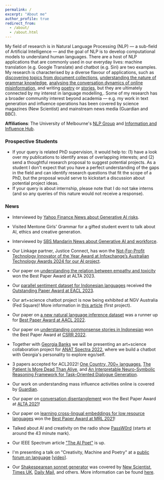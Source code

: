 ```yaml
---
permalink: /
excerpt: "About me"
author_profile: true
redirect_from: 
  - /about/
  - /about.html
---
```


My field of research is in Natural Language Processing (NLP) &mdash; a sub-field of Artificial Intelligence &mdash; and the goal of NLP is to develop computational models to understand human languages. There are a host of NLP applications that are commonly used in our everyday lives: machine translation (e.g. Google Translate) and chatbot (e.g. Siri) are two examples. My research is characterised by a diverse flavour of applications, such as [discovering topics from document collections](https://aclanthology.org/E14-1056.pdf), [understanding the nature of grammar knowledge](https://github.com/jhlau/jhlau.github.io/raw/master/files/2017-cogsci-grammaticality.pdf), [analysing the conversation dynamics of online misinformation](https://aclanthology.org/2022.naacl-main.364.pdf), and writing [poetry](https://aclanthology.org/P18-1181.pdf) or [stories](https://aclanthology.org/2023.inlg-main.23.pdf), but they are ultimately connected by my interest in language modelling,. Some of my research has a broader community interest beyond academia &mdash; e.g. my work in text generation and influence operations has been covered by science magazines (New Scientist) and mainstream news media (Guardian and BBC).

**Affiliations**: The University of Melbourne's [NLP Group](https://cis.unimelb.edu.au/research/artificial-intelligence/Natural-Language-Processing) and [Information and Influence Hub](https://eng.unimelb.edu.au/industry/defence/capabilities/information-and-influence). 

### Prospective Students

- If your query is related PhD supervision, it would help to: (1) have a look over my publications to identify areas of overlapping interests; and (2) send a thoughtful research proposal to suggest potential projects. As a student I don't expect that you have a perfect understanding of the gaps in the field and can identify research questions that fit the scope of a PhD, but the proposal would serve to kickstart a discussion about potential project ideas.
- If your query is about internship, please note that I do not take interns (and so any queries of this nature would not receive a response).

### News

- Interviewed by [Yahoo Finance News about Generative AI risks](https://au.finance.yahoo.com/news/insidious-risk-uncovered-in-australian-workers-big-experiment-with-ai-really-scary-043417398.html).

- Visited Mentone Girls' Grammar for a gifted student event to talk about AI, ethics and creative generation.

- Interviewed by [SBS Mandarin News about Generative AI and workforce](https://www.youtube.com/watch?v=BXPeDFKZ3Yg#t=21m24s).

- Our Linkage partner, Justice Connect, has won the [Not-For-Profit Technology Innovator of the Year Award at Infoxchange’s Australian Technology Awards 2024 for our AI project](https://www.communitydirectors.com.au/articles/sector-shines-in-technology-awards#:~:text=The%20Not%2Dfor%2Dprofit%20Technology,them%20to%20the%20right%20support.).

- Our paper on [understanding the relation between empathy and toxicity](https://alta2023.alta.asn.au/files/27.pdf) won the Best Paper Award at ALTA 2023.

- Our [parallel sentiment dataset for Indonesian languages](https://aclanthology.org/2023.eacl-main.57/) received the [Outstanding Paper Award at EACL 2023](https://2023.eacl.org/program/best-paper/).

- Our art+science chatbot project is now being exhibited at NGV Australia (Fed Square)! More information in [this article](https://www.smh.com.au/culture/art-and-design/the-now-factor-10-things-not-to-miss-at-ngv-s-latest-blockbuster-20230310-p5cr6p.html) (first project).

- Our paper on [a new natural language inference dataset](https://arxiv.org/abs/2210.03256) was a runner up for [Best Paper Award at AACL 2022](https://www.aacl2022.org/Blog/Best-paper-awards).

- Our paper on [understanding commonsense stories in Indonesian](https://openreview.net/forum?id=zPFbyqOX8Cx) won the Best Paper Award at [CSRR 2022](https://csrr-workshop.github.io/).

- Together with [Georgia Banks](https://www.georgiabanks.info/) we will be presenting an art+science collaboration project for [ANAT Spectra 2022](https://events.humanitix.com/spectravision), where we build a chatbot with Georgia's personality to explore ego/self.

- 3 papers accepted for ACL2022! [One Country, 700+ languages](https://openreview.net/forum?id=zZOyzUCFFt), [The Patient Is More Dead Than Alive](https://openreview.net/forum?id=YDwkCkgFFFn), and [An Interpretable Neuro-Symbolic Reasoning Framework for Task-Oriented Dialogue Generation](https://arxiv.org/abs/2203.05843).

- Our work on understanding mass influence activities online is covered by [Guardian](https://www.theguardian.com/australia-news/2021/dec/10/cyberwarfare-report-australias-democracy-faces-existential-threat-from-mass-influence-of-foreign-powers-and-social-media).

- Our paper on [conversation disentanglement](https://alta2021.alta.asn.au/files/ALTA2021-proceedings-draft.pdf#page=11) won the Best Paper Award at [ALTA 2021](https://alta2021.alta.asn.au/)!

- Our paper on [learning cross-lingual embeddings for low resource languages](https://aclanthology.org/2021.mrl-1.2.pdf) won the [Best Paper Award at MRL 2021](https://sites.google.com/view/mrl-2021/best-papers)!
- Talked about AI and creativity on the radio show [PassW0rd](https://www.mixcloud.com/FI_PassW0rd/passw0rd-creativity-and-ai/) (starts at around the 43 minute mark).
- Our IEEE Spectrum article ["The AI Poet"](https://spectrum.ieee.org/artificial-intelligence/machine-learning/this-ai-poet-mastered-rhythm-rhyme-and-natural-language-to-write-like-shakespeare) 
is up.
- I'm presenting a talk on "Creativity, Machine and Poetry" at a [public forum on language](https://art-museum.unimelb.edu.au/events/language/) [[video](https://www.youtube.com/watch?v=cHUIFKhPPyo)].
- Our [Shakespearean sonnet generator](https://www.aclweb.org/anthology/P18-1181) was covered by [New Scientist](https://www.newscientist.com/article/2175301-ai-creates-shakespearean-sonnets-and-theyre-actually-quite-good/), [Times UK](https://www.thetimes.co.uk/article/computers-produce-poetry-by-the-meter-vk80077zl), [Daily Mail](http://www.dailymail.co.uk/sciencetech/article-6000619/Can-spot-real-Shakespeare-sonnet-AI-learns-write-poetry.html), and others. More information can be found [here](https://github.com/jhlau/deepspeare#media-coverage).


